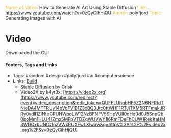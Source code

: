 <span style="color: #f2c23d;">Name of Video:</span> How to Generate AI Art Using Stable Diffusion
<span style="color: #f2c23d;">Link: </span> https://www.youtube.com/watch?v=0zQyCihHjQU
<span style="color: #f2c23d;">Author: </span>polyfjord
<span style="color: #f2c23d;">Topic: </span> Generating Images with AI

# Video
Downloaded the GUI



#### Footers, Tags and Links
- Tags: #random #desgin #polyfjord #ai #computerscience 
- Links: [Build](https://www.youtube.com/redirect?event=video_description&redir_token=QUFFLUhqa0JDVVcyNTlRaXNDcElCUlJXYmVuc3VNb2Zyd3xBQ3Jtc0ttRm5kLWVkZ2RPQ1dlV2VzaEp1NzZ1RDlTRndFZENkcXlfZ2psMXpzOHNVakRfQ3VRUXpHd1J1dEczOTNNWU9zQkNpMzlDU1pBQndfcE1fWlpEZi1PelpsZkliT3N1WDJwaC10cFBzdUhGTUZrME14UQ&q=https%3A%2F%2Fgrisk.itch.io%2Fstable-diffusion-gui&v=0zQyCihHjQU)
	- [Stable Diffusion by Grisk](https://www.youtube.com/redirect?event=video_description&redir_token=QUFFLUhqblpWNUhkNXd2cGc2VmRVeUJvWHNmT3dmOXFsd3xBQ3Jtc0trVTNhb2dKUVE1eFdkWUhYNjZ4dTJOWTBsbFc3MkpIWVpzMUFkcS1wTzh1eG45MmdWTnFqend2bWU1a21zVklUQTlWWEpmbEp4SEE0MENzUExUNVhUVmhOMG1pTzh4NThfS1BpV1RUYWZEY0JWLU9Qdw&q=https%3A%2F%2Fgrisk.itch.io%2Fstable-diffusion-gui&v=0zQyCihHjQU)
	- Video2X by k4yt3x: [https://video2x.org](https://www.youtube.com/redirect?event=video_description&redir_token=QUFFLUhqbHF5Z2N6NFRfdTNieDA4MTFRUy14bVdFVlB1Z3xBQ3Jtc0ttWHF1RTJjTXM5RTFmekJRRy0ydlI1ZjNteGRUNWpoLW12NzBFNFV5SHpVUlI0dHd0d0J5SnpQb0poMm1HLU41Zmx5MFpVTDZqWUVwY1l6RmFDeFhCUW1Rek1taHM3WDQxbUNfQ1pzVWxPUXFwLXlwaw&q=https%3A%2F%2Fvideo2x.org%2F&v=0zQyCihHjQU)

[^1]: